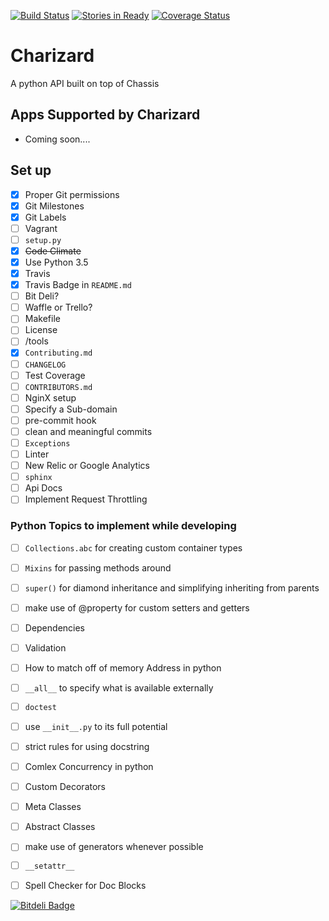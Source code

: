 [![Build Status](https://travis-ci.org/Hawt-Lava/Charizard.svg?branch=master)](https://travis-ci.org/Hawt-Lava/Charizard)
 [![Stories in Ready](https://badge.waffle.io/Hawt-Lava/Charizard.png?label=ready&title=Ready)](https://waffle.io/Hawt-Lava/Charizard) [![Coverage Status](https://coveralls.io/repos/Hawt-Lava/Charizard/badge.svg?branch=master&service=github)](https://coveralls.io/github/Hawt-Lava/Charizard?branch=master)
# Charizard
A python API built on top of Chassis

## Apps Supported by Charizard
* Coming soon....

## Set up
- [x] Proper Git permissions
- [x] Git Milestones
- [x] Git Labels
- [ ] Vagrant
- [ ] `setup.py`
- [X] ~~Code Climate~~
- [x] Use Python 3.5
- [x] Travis
- [x] Travis Badge in `README.md`
- [ ] Bit Deli?
- [ ] Waffle or Trello?
- [ ] Makefile
- [ ] License
- [ ] /tools
- [x] `Contributing.md`
- [ ] `CHANGELOG`
- [ ] Test Coverage
- [ ] `CONTRIBUTORS.md`
- [ ] NginX setup
- [ ] Specify a Sub-domain
- [ ] pre-commit hook
- [ ] clean and meaningful commits
- [ ] `Exceptions`
- [ ] Linter
- [ ] New Relic or Google Analytics
- [ ] `sphinx`
- [ ] Api Docs
- [ ] Implement Request Throttling

### Python Topics to implement while developing
- [ ] `Collections.abc` for creating custom container types
- [ ] `Mixins` for passing methods around
- [ ] `super()` for diamond inheritance and simplifying inheriting from parents
- [ ] make use of @property for custom setters and getters
- [ ] Dependencies
- [ ] Validation
- [ ] How to match off of memory Address in python
- [ ] `__all__` to specify what is available externally
- [ ] `doctest`
- [ ] use `__init__.py` to its full potential
- [ ] strict rules for using docstring
- [ ] Comlex Concurrency in python
- [ ] Custom Decorators
- [ ] Meta Classes
- [ ] Abstract Classes
- [ ] make use of generators whenever possible
- [ ] `__setattr__`
- [ ] Spell Checker for Doc Blocks


[![Bitdeli Badge](https://d2weczhvl823v0.cloudfront.net/Hawt-Lava/charizard/trend.png)](https://bitdeli.com/free "Bitdeli Badge")

